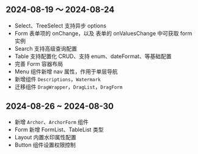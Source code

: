 ## 2024-08-19 ～ 2024-08-24

- Select、TreeSelect 支持异步 options
- Form 表单项的 onChange，以及 表单的 onValuesChange 中可获取 form 实例
- Search 支持高级查询配置
- Table 支持配置化 CRUD、支持 enum、dateFormat、等基础配置
- 完善 Form 容器布局
- Menu 组件新增 nav 属性，作用于单层导航
- 新增组件 `Descriptions`，`Watermark`
- 迁移组件 `DragWrapper`，`DragList`，`DragForm`


## 2024-08-26 ~ 2024-08-30

- 新增 `Archor`、`ArchorForm` 组件
- Form 新增 FormList、TableList 类型
- Layout 内置水印属性配置
- Button 组件设置权限控制
